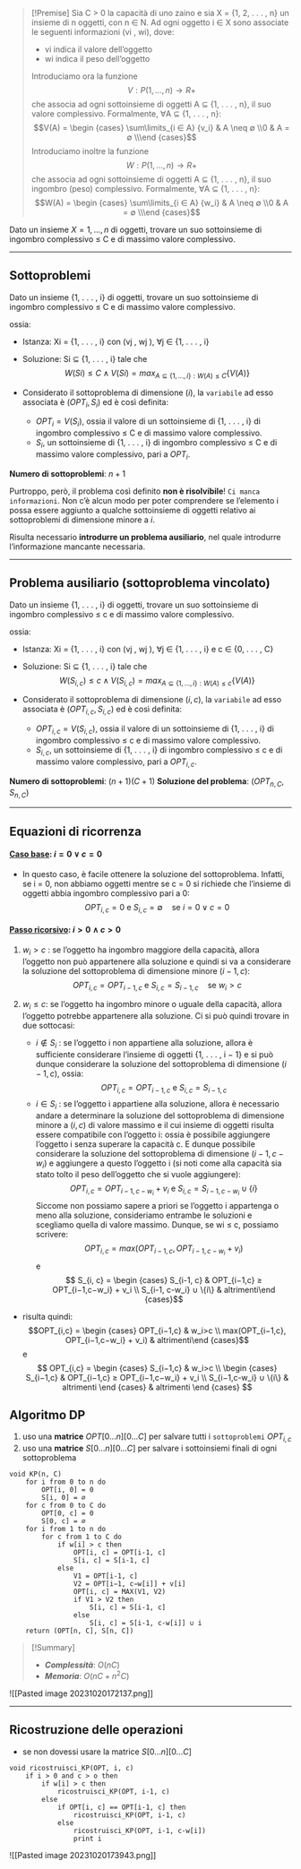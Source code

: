 >[!Premise]
>Sia C > 0 la capacità di uno zaino e sia X = {1, 2, . . . , n} un insieme di n oggetti, con n ∈ N. Ad ogni oggetto i ∈ X sono associate le seguenti informazioni (vi , wi), dove: 
>- vi indica il valore dell’oggetto 
>- wi indica il peso dell’oggetto
>
>Introduciamo ora la funzione $$V : P({1, . . . , n}) → R+$$ che associa ad ogni sottoinsieme di oggetti A ⊆ {1, . . . , n}, il suo valore complessivo. Formalmente, ∀A ⊆ {1, . . . , n}: $$V(A) = \begin {cases} \sum\limits_{i ∈ A} {v_i} & A \neq ∅ \\0 & A = ∅ \\\end {cases}$$
Introduciamo inoltre la funzione $$W : P({1, . . . , n}) → R+$$ che associa ad ogni sottoinsieme di oggetti A ⊆ {1, . . . , n}, il suo ingombro (peso) complessivo. Formalmente, ∀A ⊆ {1, . . . , n}: $$W(A) = \begin {cases} \sum\limits_{i ∈ A} {w_i} & A \neq ∅ \\0 & A = ∅ \\\end {cases}$$

Dato un insieme $X = {1, . . . , n}$ di oggetti, trovare un suo sottoinsieme di ingombro complessivo ≤ C e di massimo valore complessivo.

--- 
## Sottoproblemi

Dato un insieme {1, . . . , i} di oggetti, trovare un suo sottoinsieme di ingombro complessivo ≤ C e di massimo valore complessivo.

ossia: 
- Istanza: Xi = {1, . . . , i} con (vj , wj ), ∀j ∈ {1, . . . , i} 
- Soluzione: Si ⊆ {1, . . . , i} tale che $$W(Si) ≤ C ∧ V(Si) = max_{A⊆\{1,...,i\}: W(A)≤C} \{V(A)\}$$

- Considerato il sottoproblema di dimensione $(i)$, la `variabile` ad esso associata è $(OPT_i , S_i)$ ed è così definita:
	- $OPT_i = V(S_i)$, ossia il valore di un sottoinsieme di {1, . . . , i} di ingombro complessivo ≤ C e di massimo valore complessivo. 
	- $S_i$, un sottoinsieme di {1, . . . , i} di ingombro complessivo ≤ C e di massimo valore complessivo, pari a $OPT_i$.

**Numero di sottoproblemi**: $n+1$

Purtroppo, però, il problema così definito **non è risolvibile**! `Ci manca informazioni`.
Non c’è alcun modo per poter comprendere se l’elemento i possa essere aggiunto a qualche sottoinsieme di oggetti relativo ai sottoproblemi di dimensione minore a $i$.

Risulta necessario **introdurre un problema ausiliario**, nel quale introdurre l’informazione mancante necessaria.

---
## Problema ausiliario (sottoproblema vincolato)

Dato un insieme {1, . . . , i} di oggetti, trovare un suo sottoinsieme di ingombro complessivo ≤ c e di massimo valore complessivo.

ossia: 
- Istanza: Xi = {1, . . . , i} con (vj , wj ), ∀j ∈ {1, . . . , i} e c ∈ {0, . . . , C} 
- Soluzione: Si ⊆ {1, . . . , i} tale che $$W(S_{i,c}) ≤ c ∧ V(S_{i,c}) = max_{A⊆\{1,...,i\}: W(A)≤c} \{V(A)\}$$

- Considerato il sottoproblema di dimensione $(i, c)$, la `variabile` ad esso associata è $(OPT_{i, c} , S_{i, c})$ ed è così definita:
	- $OPT_{i, c} = V(S_{i, c})$, ossia il valore di un sottoinsieme di {1, . . . , i} di ingombro complessivo ≤ c e di massimo valore complessivo. 
	- $S_{i, c}$, un sottoinsieme di {1, . . . , i} di ingombro complessivo ≤ c e di massimo valore complessivo, pari a $OPT_{i, c}$.

**Numero di sottoproblemi**: $(n+1)(C+1)$
**Soluzione del problema**: $(OPT_{n, C} , S_{n, C})$

---
## Equazioni di ricorrenza

#### <u>**Caso base**</u>: $i = 0 ∨ c = 0$
- In questo caso, è facile ottenere la soluzione del sottoproblema. Infatti, se i = 0, non abbiamo oggetti mentre se c = 0 si richiede che l’insieme di oggetti abbia ingombro complessivo pari a 0:
$$OPT_{i, c} = 0 \text{ e } S_{i, c} = ∅ \quad\text{se } i = 0 ∨ c = 0$$

#### <u>**Passo ricorsivo**</u>: $i > 0 ∧ c > 0$
1. $w_i > c$ : 
	se l’oggetto ha ingombro maggiore della capacità, allora l’oggetto non può appartenere alla soluzione e quindi si va a considerare la soluzione del sottoproblema di dimensione minore $(i−1, c)$:
	$$OPT_{i, c} = OPT_{i-1, c} \text{ e } S_{i, c} = S_{i-1, c} \quad\text{se } w_i > c$$

2. $w_i ≤ c$: se l’oggetto ha ingombro minore o uguale della capacità, allora l’oggetto potrebbe appartenere alla soluzione. Ci si può quindi trovare in due sottocasi:
	- $i \not\in S_i$ : se l’oggetto i non appartiene alla soluzione, allora è sufficiente considerare l’insieme di oggetti {1, . . . , i − 1} e si può dunque considerare la soluzione del sottoproblema di dimensione $(i−1, c)$, ossia: $$OPT_{i, c} = OPT_{i-1, c} \text{ e } S_{i, c} = S_{i-1, c}$$
	- $i ∈ S_i$ : se l’oggetto i appartiene alla soluzione, allora è necessario andare a determinare la soluzione del sottoproblema di dimensione minore a $(i, c)$ di valore massimo e il cui insieme di oggetti risulta essere compatibile con l’oggetto i: ossia è possibile aggiungere l’oggetto i senza superare la capacità c. E dunque possibile considerare la soluzione del sottoproblema di dimensione $(i − 1, c − w_i)$ e aggiungere a questo l’oggetto i (si noti come alla capacità sia stato tolto il peso dell’oggetto che si vuole aggiungere): $$OPT_{i, c} = OPT_{i-1, c-w_i}+v_i \text{ e } S_{i, c} = S_{i-1, c-w_i} ∪ \{i\}$$
	Siccome non possiamo sapere a priori se l’oggetto i appartenga o meno alla soluzione, consideriamo entrambe le soluzioni e scegliamo quella di valore massimo. Dunque, se wi ≤ c, possiamo scrivere: $$OPT_{i,c} = max(OPT_{i−1,c}, OPT_{i−1,c−w_i} + v_i)$$
	e $$ S_{i, c} = \begin {cases} S_{i-1, c} & OPT_{i−1,c} ≥ OPT_{i−1,c−w_i} + v_i \\ S_{i-1, c-w_i} ∪ \{i\} & altrimenti\end {cases}$$
- risulta quindi: 
$$OPT_{i,c} = \begin {cases} OPT_{i−1,c} & w_i>c \\ max(OPT_{i−1,c}, OPT_{i−1,c−w_i} + v_i) & altrimenti\end {cases}$$
e
$$
OPT_{i,c} = 
\begin {cases} 
S_{i−1,c} & w_i>c \\ 
\begin {cases} 
S_{i−1,c} & OPT_{i−1,c} ≥ OPT_{i−1,c−w_i} + v_i \\
S_{i−1,c-w_i} ∪ \{i\} & altrimenti
\end {cases}
& altrimenti
\end {cases}
$$


## Algoritmo DP

1. uso una **matrice** $OPT[0...n][0...C]$ per salvare tutti i `sottoproblemi` $OPT_{i, c}$
2. uso una **matrice** $S[0...n][0...C]$ per salvare i sottoinsiemi finali di ogni sottoproblema 

``` Pseudocodice TI:"KP" "FOLD"
void KP(n, C)
	for i from 0 to n do 
		OPT[i, 0] = 0
		S[i, 0] = ∅
	for c from 0 to C do
		OPT[0, c] = 0
		S[0, c] = ∅
	for i from 1 to n do 
		for c from 1 to C do 
			if w[i] > c then 
				OPT[i, c] = OPT[i-1, c]
				S[i, c] = S[i-1, c]
			else
				V1 = OPT[i-1, c]
				V2 = OPT[i−1, c−w[i]] + v[i]
				OPT[i, c] = MAX(V1, V2)
				if V1 > V2 then
					S[i, c] = S[i-1, c]
				else
					S[i, c] = S[i-1, c-w[i]] ∪ i
	return (OPT[n, C], S[n, C])
```


> [!Summary]
> - ***Complessità***: $O(nC)$
> - ***Memoria***: $O(nC + n^2C)$

![[Pasted image 20231020172137.png]]

---

## Ricostruzione delle operazioni

- se non dovessi usare la matrice $S[0...n][0...C]$

``` Pseudocodice TI:"ricostruisci_KP" "FOLD"
void ricostruisci_KP(OPT, i, c)
	if i > 0 and c > o then
		if w[i] > c then
			ricostruisci_KP(OPT, i-1, c)
		else
			if OPT[i, c] == OPT[i-1, c] then
				ricostruisci_KP(OPT, i-1, c)
			else
				ricostruisci_KP(OPT, i-1, c-w[i])
				print i
``` 

![[Pasted image 20231020173943.png]]